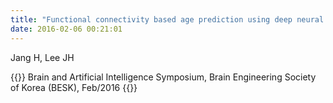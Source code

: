 ```yaml
---
title: "Functional connectivity based age prediction using deep neural network"
date: 2016-02-06 00:21:01
---
```


Jang H, Lee JH

{{<format bright-green>}}
Brain and Artificial Intelligence Symposium, Brain Engineering Society of Korea (BESK), Feb/2016
{{</format>}}
